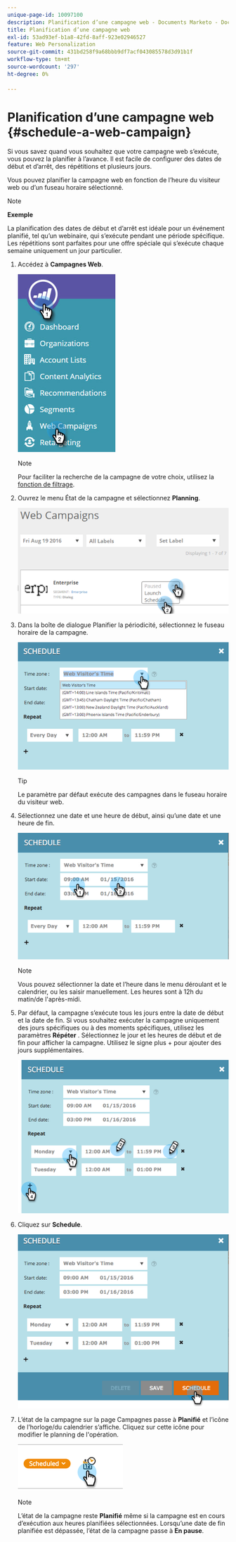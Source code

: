```yaml
---
unique-page-id: 10097100
description: Planification d’une campagne web - Documents Marketo - Documentation du produit
title: Planification d’une campagne web
exl-id: 53ad93ef-b1a8-42fd-8aff-923e02946527
feature: Web Personalization
source-git-commit: 431bd258f9a68bbb9df7acf043085578d3d91b1f
workflow-type: tm+mt
source-wordcount: '297'
ht-degree: 0%

---
```


# Planification d’une campagne web {#schedule-a-web-campaign}

Si vous savez quand vous souhaitez que votre campagne web s’exécute, vous pouvez la planifier à l’avance. Il est facile de configurer des dates de début et d’arrêt, des répétitions et plusieurs jours.

Vous pouvez planifier la campagne web en fonction de l’heure du visiteur web ou d’un fuseau horaire sélectionné.

>[!NOTE]
>
>**Exemple**
>
>La planification des dates de début et d’arrêt est idéale pour un événement planifié, tel qu’un webinaire, qui s’exécute pendant une période spécifique. Les répétitions sont parfaites pour une offre spéciale qui s’exécute chaque semaine uniquement un jour particulier.

1. Accédez à **Campagnes Web**.

   ![](assets/image2016-8-18-16-3a38-3a47.png)

   >[!NOTE]
   >
   >Pour faciliter la recherche de la campagne de votre choix, utilisez la [fonction de filtrage](/help/marketo/product-docs/web-personalization/working-with-web-campaigns/filter-web-campaigns.md).

1. Ouvrez le menu État de la campagne et sélectionnez **Planning**.

   ![](assets/image2016-8-18-16-3a41-3a45.png)

1. Dans la boîte de dialogue Planifier la périodicité, sélectionnez le fuseau horaire de la campagne.

   ![](assets/image2016-1-14-8-3a14-3a20.png)

   >[!TIP]
   >
   >Le paramètre par défaut exécute des campagnes dans le fuseau horaire du visiteur web.

1. Sélectionnez une date et une heure de début, ainsi qu’une date et une heure de fin.

   ![](assets/image2016-1-14-8-3a16-3a12.png)

   >[!NOTE]
   >
   >Vous pouvez sélectionner la date et l’heure dans le menu déroulant et le calendrier, ou les saisir manuellement. Les heures sont à 12h du matin/de l&#39;après-midi.

1. Par défaut, la campagne s’exécute tous les jours entre la date de début et la date de fin. Si vous souhaitez exécuter la campagne uniquement des jours spécifiques ou à des moments spécifiques, utilisez les paramètres **Répéter** . Sélectionnez le jour et les heures de début et de fin pour afficher la campagne. Utilisez le signe plus + pour ajouter des jours supplémentaires.

   ![](assets/image2016-1-14-8-3a19-3a37.png)

1. Cliquez sur **Schedule**.

   ![](assets/image2016-1-14-8-3a27-3a55.png)

1. L’état de la campagne sur la page Campagnes passe à **Planifié** et l’icône de l’horloge/du calendrier s’affiche. Cliquez sur cette icône pour modifier le planning de l&#39;opération.

   ![](assets/image2016-1-14-8-3a27-3a32.png)

   >[!NOTE]
   >
   >L’état de la campagne reste **Planifié** même si la campagne est en cours d’exécution aux heures planifiées sélectionnées. Lorsqu’une date de fin planifiée est dépassée, l’état de la campagne passe à **En pause**.
